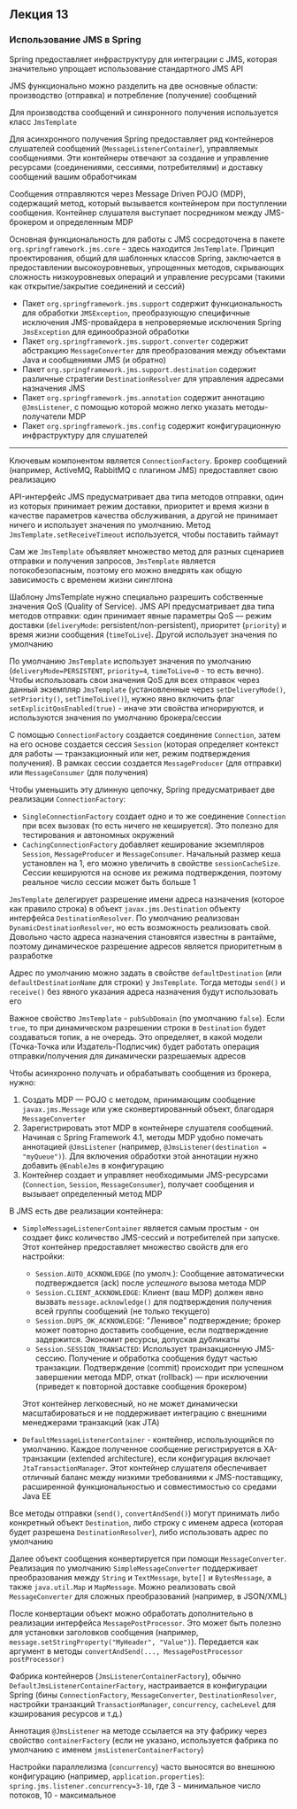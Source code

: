 ## Лекция 13  

### Использование JMS в Spring

Spring предоставляет инфраструктуру для интеграции с JMS, которая значительно упрощает использование стандартного JMS API

JMS функционально можно разделить на две основные области: производство (отправка) и потребление (получение) сообщений

Для производства сообщений и синхронного получения используется класс `JmsTemplate`

Для асинхронного получения Spring предоставляет ряд контейнеров слушателей сообщений (`MessageListenerContainer`), управляемых сообщениями. Эти контейнеры отвечают за создание и управление ресурсами (соединениями, сессиями, потребителями) и доставку сообщений вашим обработчикам

Сообщения отправляются через Message Driven POJO (MDP), содержащий метод, который вызывается контейнером при поступлении сообщения. Контейнер слушателя выступает посредником между JMS-брокером и определенным MDP

Основная функциональность для работы с JMS сосредоточена в пакете `org.springframework.jms.core` - здесь находится `JmsTemplate`. Принцип проектирования, общий для шаблонных классов Spring, заключается в предоставлении высокоуровневых, упрощенных методов, скрывающих сложность низкоуровневых операций и управление ресурсами (такими как открытие/закрытие соединений и сессий)

* Пакет `org.springframework.jms.support` содержит функциональность для обработки `JMSException`, преобразующую специфичные исключения JMS-провайдера в непроверяемые исключения Spring `JmsException` для единообразной обработки
* Пакет `org.springframework.jms.support.converter` содержит абстракцию `MessageConverter` для преобразования между объектами Java и сообщениями JMS (и обратно)
* Пакет `org.springframework.jms.support.destination` содержит различные стратегии `DestinationResolver` для управления адресами назначения JMS
* Пакет `org.springframework.jms.annotation` содержит аннотацию `@JmsListener`, с помощью которой можно легко указать методы-получатели MDP
* Пакет `org.springframework.jms.config` содержит конфигурационную инфраструктуру для слушателей

---

Ключевым компонентом является `ConnectionFactory`. Брокер сообщений (например, ActiveMQ, RabbitMQ с плагином JMS) предоставляет свою реализацию

API-интерфейс JMS предусматривает два типа методов отправки, один из которых принимает режим доставки, приоритет и время жизни в качестве параметров качества обслуживания, а другой не принимает ничего и использует значения по умолчанию. Метод `JmsTemplate.setReceiveTimeout` используется, чтобы поставить таймаут

Сам же `JmsTemplate` объявляет множество метод для разных сценариев отправки и получения запросов, `JmsTemplate` является потокобезопасным, поэтому его можно внедрять как общую зависимость с временем жизни синглтона

Шаблону JmsTemplate нужно специально разрешить собственные значения QoS (Quality of Service). JMS API предусматривает два типа методов отправки: один принимает явные параметры QoS — режим доставки (`deliveryMode`: persistent/non-persistent), приоритет (`priority`) и время жизни сообщения (`timeToLive`). Другой использует значения по умолчанию

По умолчанию `JmsTemplate` использует значения по умолчанию (`deliveryMode=PERSISTENT`, `priority=4`, `timeToLive=0` - то есть вечно). Чтобы использовать свои значения QoS для всех отправок через данный экземпляр `JmsTemplate` (установленные через `setDeliveryMode()`, `setPriority()`, `setTimeToLive()`), нужно явно включить флаг `setExplicitQosEnabled(true)` - иначе эти свойства игнорируются, и используются значения по умолчанию брокера/сессии

С помощью `ConnectionFactory` создается соединение `Connection`, затем на его основе создается сессия `Session` (которая определяет контекст для работы — транзакционный или нет, режим подтверждения получения). В рамках сессии создается `MessageProducer` (для отправки) или `MessageConsumer` (для получения)

Чтобы уменьшить эту длинную цепочку, Spring предусматривает две реализации `ConnectionFactory`: 

* `SingleConnectionFactory` создает одно и то же соединение `Connection` при всех вызовах (то есть ничего не кешируется). Это полезно для тестирования и автономных окружений
* `CachingConnectionFactory` добавляет кеширование экземпляров `Session`, `MessageProducer` и `MessageConsumer`. Начальный размер кеша установлен на 1, его можно увеличить в свойстве `sessionCacheSize`. Сессии кешируются на основе их режима подтверждения, поэтому реальное число сессии может быть больше 1

`JmsTemplate` делегирует разрешение имени адреса назначения (которое как правило строка) в объект `javax.jms.Destination` объекту интерфейса `DestinationResolver`. По умолчанию реализован `DynamicDestinationResolver`, но есть возможность реализовать свой. Довольно часто адреса назначения становятся известны в рантайме, поэтому динамическое разрешение адресов является приоритетным в разработке

Адрес по умолчанию можно задать в свойстве `defaultDestination` (или `defaultDestinationName` для строки) у `JmsTemplate`. Тогда методы `send()` и `receive()` без явного указания адреса назначения будут использовать его


Важное свойство `JmsTemplate` - `pubSubDomain` (по умолчанию `false`). Если `true`, то при динамическом разрешении строки в `Destination` будет создаваться топик, а не очередь. Это определяет, в какой модели (Точка-Точка или Издатель-Подписчик) будет работать операция отправки/получения для динамически разрешаемых адресов


Чтобы асинхронно получать и обрабатывать сообщения из брокера, нужно:  
1. Создать MDP — POJO с методом, принимающим сообщение `javax.jms.Message` или уже сконвертированный объект, благодаря `MessageConverter`
2. Зарегистрировать этот MDP в контейнере слушателя сообщений. Начиная с Spring Framework 4.1, методы MDP удобно помечать аннотацией `@JmsListener` (например, `@JmsListener(destination = "myQueue")`). Для включения обработки этой аннотации нужно добавить `@EnableJms` в конфигурацию
3. Контейнер создает и управляет необходимыми JMS-ресурсами (`Connection`, `Session`, `MessageConsumer`), получает сообщения и вызывает определенный метод MDP

В JMS есть две реализации контейнера:

* `SimpleMessageListenerContainer` является самым простым - он создает фикс количество JMS-сессий и потребителей при запуске. Этот контейнер предоставляет множество свойств для его настройки:  
    * `Session.AUTO_ACKNOWLEDGE` (по умолч.): Сообщение автоматически подтверждается (ack) после *успешного* вызова метода MDP
    * `Session.CLIENT_ACKNOWLEDGE`: Клиент (ваш MDP) должен явно вызвать `message.acknowledge()` для подтверждения получения всей группы сообщений (не только текущего)
    * `Session.DUPS_OK_ACKNOWLEDGE`: "Ленивое" подтверждение; брокер может повторно доставить сообщение, если подтверждение задержится. Экономит ресурсы, допуская дубликаты
    * `Session.SESSION_TRANSACTED`: Использует транзакционную JMS-сессию. Получение и обработка сообщения будут частью транзакции. Подтверждение (commit) происходит при успешном завершении метода MDP, откат (rollback) — при исключении (приведет к повторной доставке сообщения брокером)

    Этот контейнер легковесный, но не может динамически масштабироваться и не поддерживает интеграцию с внешними менеджерами транзакций (как JTA)

* `DefaultMessageListenerContainer` - контейнер, использующийся по умолчанию. Каждое полученное сообщение регистрируется в XA-транзакции (extended architecture), если конфигурация включает `JtaTransactionManager`. Этот контейнер слушателя обеспечивает отличный баланс между низкими требованиями к JMS-поставщику, расширенной функциональностью и совместимостью со средами Java EE 


Все методы отправки (`send()`, `convertAndSend()`) могут принимать либо конкретный объект `Destination`, либо строку с именем адреса (которая будет разрешена `DestinationResolver`), либо использовать адрес по умолчанию

Далее объект сообщения конвертируется при помощи `MessageConverter`. Реализация по умолчанию `SimpleMessageConverter` поддерживает преобразования между `String` и `TextMessage`, `byte[]` и `BytesMessage`, а также `java.util.Map` и `MapMessage`. Можно реализовать свой `MessageConverter` для сложных преобразований (например, в JSON/XML)

После конвертации объект можно обработать дополнительно в реализации интерфейса `MessagePostProcessor`. Это может быть полезно для установки заголовков сообщения (например, `message.setStringProperty("MyHeader", "Value")`). Передается как аргумент в методы `convertAndSend(..., MessagePostProcessor postProcessor)`


Фабрика контейнеров (`JmsListenerContainerFactory`), обычно `DefaultJmsListenerContainerFactory`, настраивается в конфигурации Spring (бины `ConnectionFactory`, `MessageConverter`, `DestinationResolver`, настройки транзакций `TransactionManager`, `concurrency`, `cacheLevel` для кэширования ресурсов и т.д.)

Аннотация `@JmsListener` на методе ссылается на эту фабрику через свойство `containerFactory` (если не указано, используется фабрика по умолчанию с именем `jmsListenerContainerFactory`)

Настройки параллелизма (`concurrency`) часто выносятся во внешнюю конфигурацию (например, `application.properties`): `spring.jms.listener.concurrency=3-10`, где 3 - минимальное число потоков, 10 - максимальное


